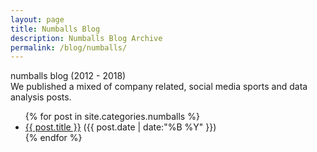 ```yaml
---
layout: page
title: Numballs Blog
description: Numballs Blog Archive
permalink: /blog/numballs/
---
```

<aside>numballs blog (2012 - 2018)</aside>
We published a mixed of company related, social media sports and data analysis posts.

<ul>
  {% for post in site.categories.numballs %}
    <li>
      <a href="{{ post.url }}">{{ post.title }}</a> <date>({{ post.date | date:"%B %Y" }})</date>
    </li>
  {% endfor %}
</ul>